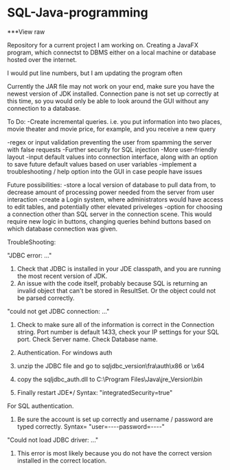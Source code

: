 # SQL-Java-programming
***View raw


Repository for a current project I am working on.
Creating a JavaFX program, which connectst to DBMS either on a local machine or database hosted over the internet. 

I would put line numbers, but I am updating the program often

Currently the JAR file may not work on your end, make sure you have the newest version of JDK installed. Connection pane is not set up correctly at this time, so you would only be able to look around the GUI without any connection to a database.

To Do:
	-Create incremental queries. i.e. you put information into two places, movie theater and movie price, for example, and you receive a new query

-regex or input validation preventing the user from spamming the server with false requests
	-Further security for SQL injection
	-More user-friendly layout
	-input default values into connection interface, along with an option to save future default values based on user variables
	-implement a troubleshooting / help option into the GUI in case people have issues

	
Future possibilities:
	-store a local version of database to pull data from, to decrease amount of processing power needed from the server from user interaction
	-create a Login system, where administrators would have access to edit tables, and potentially other elevated priveleges
	-option for choosing a connection other than SQL server in the connection scene. This would require new logic in buttons, changing queries behind buttons based on which database connection was given.

TroubleShooting: 

"JDBC error: ..."
1) Check that JDBC is installed in your JDE classpath, and you are running the most recent version of JDK.
2) An issue with the code itself, probably because SQL is returning an invalid object that can't be stored in ResultSet.
    Or the object could not be parsed correctly.
    
"could not get JDBC connection: ..."
1) Check to make sure all of the information is correct in the Connection string.
   Port number is default 1433, check your IP settings for your SQL port.
   Check Server name.
   Check Database name.
   
2) Authentication.
For windows auth
  1) unzip the JDBC file and go to sqljdbc_version\fra\auth\x86 or \x64
  2) copy the sqljdbc_auth.dll to C:\Program Files\Java\jre_Version\bin
  3) Finally restart JDE*/
      Syntax: "integratedSecurity=true"

For SQL authentication.
  1) Be sure the account is set up correctly and username / password are typed correctly.
      Syntax= "user=----password=----"

"Could not load JDBC driver: ..."
  1) This error is most likely because you do not have the correct version installed in the correct location.


